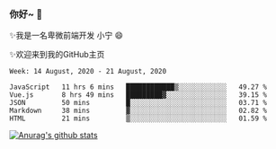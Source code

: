 ### 你好~  👋

✨我是一名卑微前端开发 小宁 😄

✨欢迎来到我的GitHub主页
<!--
**7148505/7148505** is a ✨ _special_ ✨ repository because its `README.md` (this file) appears on your GitHub profile.

Here are some ideas to get you started:

- 🔭 I’m currently working on ...
- 🌱 I’m currently learning ...
- 👯 I’m looking to collaborate on ...
- 🤔 I’m looking for help with ...
- 💬 Ask me about ...
- 📫 How to reach me: ...
- 😄 Pronouns: ...
- ⚡ Fun fact: ...
-->

<!--START_SECTION:waka-->
```text
Week: 14 August, 2020 - 21 August, 2020

JavaScript   11 hrs 6 mins   ████████████▒░░░░░░░░░░░░   49.27 % 
Vue.js       8 hrs 49 mins   █████████▓░░░░░░░░░░░░░░░   39.15 % 
JSON         50 mins         █░░░░░░░░░░░░░░░░░░░░░░░░   03.71 % 
Markdown     38 mins         ▓░░░░░░░░░░░░░░░░░░░░░░░░   02.82 % 
HTML         21 mins         ▒░░░░░░░░░░░░░░░░░░░░░░░░   01.59 % 
```
<!--END_SECTION:waka-->

[![Anurag's github stats](https://github-readme-stats.vercel.app/api?username=ZhangNing-debug)](https://github.com/anuraghazra/github-readme-stats)
